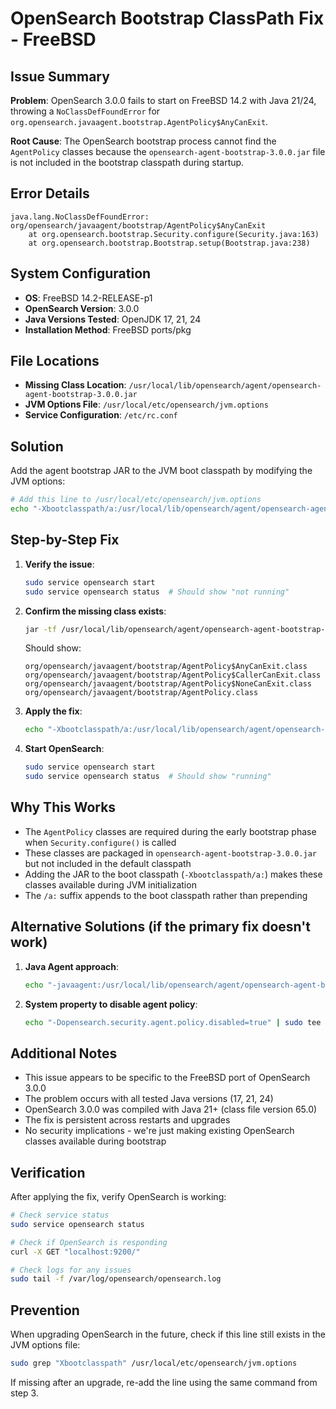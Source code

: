 # OpenSearch Bootstrap ClassPath Fix - FreeBSD

## Issue Summary

**Problem**: OpenSearch 3.0.0 fails to start on FreeBSD 14.2 with Java 21/24, throwing a `NoClassDefFoundError` for `org.opensearch.javaagent.bootstrap.AgentPolicy$AnyCanExit`.

**Root Cause**: The OpenSearch bootstrap process cannot find the `AgentPolicy` classes because the `opensearch-agent-bootstrap-3.0.0.jar` file is not included in the bootstrap classpath during startup.

## Error Details

```
java.lang.NoClassDefFoundError: org/opensearch/javaagent/bootstrap/AgentPolicy$AnyCanExit
    at org.opensearch.bootstrap.Security.configure(Security.java:163)
    at org.opensearch.bootstrap.Bootstrap.setup(Bootstrap.java:238)
```

## System Configuration

- **OS**: FreeBSD 14.2-RELEASE-p1
- **OpenSearch Version**: 3.0.0
- **Java Versions Tested**: OpenJDK 17, 21, 24
- **Installation Method**: FreeBSD ports/pkg

## File Locations

- **Missing Class Location**: `/usr/local/lib/opensearch/agent/opensearch-agent-bootstrap-3.0.0.jar`
- **JVM Options File**: `/usr/local/etc/opensearch/jvm.options`
- **Service Configuration**: `/etc/rc.conf`

## Solution

Add the agent bootstrap JAR to the JVM boot classpath by modifying the JVM options:

```bash
# Add this line to /usr/local/etc/opensearch/jvm.options
echo "-Xbootclasspath/a:/usr/local/lib/opensearch/agent/opensearch-agent-bootstrap-3.0.0.jar" | sudo tee -a /usr/local/etc/opensearch/jvm.options
```

## Step-by-Step Fix

1. **Verify the issue**:
   ```bash
   sudo service opensearch start
   sudo service opensearch status  # Should show "not running"
   ```

2. **Confirm the missing class exists**:
   ```bash
   jar -tf /usr/local/lib/opensearch/agent/opensearch-agent-bootstrap-3.0.0.jar | grep AgentPolicy
   ```
   Should show:
   ```
   org/opensearch/javaagent/bootstrap/AgentPolicy$AnyCanExit.class
   org/opensearch/javaagent/bootstrap/AgentPolicy$CallerCanExit.class
   org/opensearch/javaagent/bootstrap/AgentPolicy$NoneCanExit.class
   org/opensearch/javaagent/bootstrap/AgentPolicy.class
   ```

3. **Apply the fix**:
   ```bash
   echo "-Xbootclasspath/a:/usr/local/lib/opensearch/agent/opensearch-agent-bootstrap-3.0.0.jar" | sudo tee -a /usr/local/etc/opensearch/jvm.options
   ```

4. **Start OpenSearch**:
   ```bash
   sudo service opensearch start
   sudo service opensearch status  # Should show "running"
   ```

## Why This Works

- The `AgentPolicy` classes are required during the early bootstrap phase when `Security.configure()` is called
- These classes are packaged in `opensearch-agent-bootstrap-3.0.0.jar` but not included in the default classpath
- Adding the JAR to the boot classpath (`-Xbootclasspath/a:`) makes these classes available during JVM initialization
- The `/a:` suffix appends to the boot classpath rather than prepending

## Alternative Solutions (if the primary fix doesn't work)

1. **Java Agent approach**:
   ```bash
   echo "-javaagent:/usr/local/lib/opensearch/agent/opensearch-agent-bootstrap-3.0.0.jar" | sudo tee -a /usr/local/etc/opensearch/jvm.options
   ```

2. **System property to disable agent policy**:
   ```bash
   echo "-Dopensearch.security.agent.policy.disabled=true" | sudo tee -a /usr/local/etc/opensearch/jvm.options
   ```

## Additional Notes

- This issue appears to be specific to the FreeBSD port of OpenSearch 3.0.0
- The problem occurs with all tested Java versions (17, 21, 24)
- OpenSearch 3.0.0 was compiled with Java 21+ (class file version 65.0)
- The fix is persistent across restarts and upgrades
- No security implications - we're just making existing OpenSearch classes available during bootstrap

## Verification

After applying the fix, verify OpenSearch is working:

```bash
# Check service status
sudo service opensearch status

# Check if OpenSearch is responding
curl -X GET "localhost:9200/"

# Check logs for any issues
sudo tail -f /var/log/opensearch/opensearch.log
```

## Prevention

When upgrading OpenSearch in the future, check if this line still exists in the JVM options file:
```bash
sudo grep "Xbootclasspath" /usr/local/etc/opensearch/jvm.options
```

If missing after an upgrade, re-add the line using the same command from step 3.